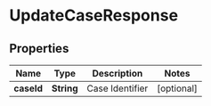 

# UpdateCaseResponse


## Properties

| Name | Type | Description | Notes |
|------------ | ------------- | ------------- | -------------|
|**caseId** | **String** | Case Identifier |  [optional] |



